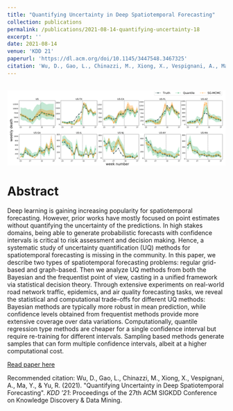 ```yaml
---
title: "Quantifying Uncertainty in Deep Spatiotemporal Forecasting"
collection: publications
permalink: /publications/2021-08-14-quantifying-uncertainty-18
excerpt: ''
date: 2021-08-14
venue: 'KDD 21'
paperurl: 'https://dl.acm.org/doi/10.1145/3447548.3467325'
citation: 'Wu, D., Gao, L., Chinazzi, M., Xiong, X., Vespignani, A., Ma, Y., & Yu, R. (2021). KDD 21: Proceedings of the 27th ACM SIGKDD Conference on Knowledge Discovery & Data Mining.'
---
```


<br/><img src='/images/quant-unc.png'>

# Abstract
Deep learning is gaining increasing popularity for spatiotemporal forecasting. However, prior works have mostly focused on point estimates without quantifying the uncertainty of the predictions. In high stakes domains, being able to generate probabilistic forecasts with confidence intervals is critical to risk assessment and decision making. Hence, a systematic study of uncertainty quantification (UQ) methods for spatiotemporal forecasting is missing in the community. In this paper, we describe two types of spatiotemporal forecasting problems: regular grid-based and graph-based. Then we analyze UQ methods from both the Bayesian and the frequentist point of view, casting in a unified framework via statistical decision theory. Through extensive experiments on real-world road network traffic, epidemics, and air quality forecasting tasks, we reveal the statistical and computational trade-offs for different UQ methods: Bayesian methods are typically more robust in mean prediction, while confidence levels obtained from frequentist methods provide more extensive coverage over data variations. Computationally, quantile regression type methods are cheaper for a single confidence interval but require re-training for different intervals. Sampling based methods generate samples that can form multiple confidence intervals, albeit at a higher computational cost.


[Read paper here](https://dl.acm.org/doi/10.1145/3447548.3467325)

Recommended citation: Wu, D., Gao, L., Chinazzi, M., Xiong, X.,  Vespignani, A., Ma, Y., & Yu, R. (2021).  &quot;Quantifying Uncertainty in Deep Spatiotemporal Forecasting&quot;. <i>KDD '21</i>: Proceedings of the 27th ACM SIGKDD Conference on Knowledge Discovery & Data Mining.

